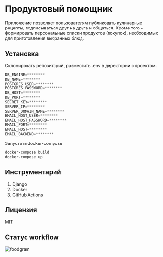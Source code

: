 # Продуктовый помощник

Приложение позволяет пользователям публиковать кулинарные рецепты, подписываться друг на друга и общаться. Кроме того - формировать персональные списки продуктов (покупок), необходимых для приготовления выбранных блюд.

## Установка

Склонировать репозиторий, разместить .env в директории с проектом.

```python
DB_ENGINE=********
DB_NAME=********
POSTGRES_USER=********
POSTGRES_PASSWORD=********
DB_HOST=********
DB_PORT=********
SECRET_KEY=********
SERVER_IP=********
SERVER_DOMAIN_NAME=********
EMAIL_HOST_USER=********
EMAIL_HOST_PASSWORD=******** 
EMAIL_PORT=********
EMAIL_HOST=********
EMAIL_BACKEND=********
```

Запустить docker-compose

```bash
docker-compose build
docker-compose up
```

## Инструментарий

1. Django
2. Docker
3. GitHub Actions

## Лицензия
[MIT](https://choosealicense.com/licenses/mit/)

## Статус workflow

![foodgram](https://github.com/dmitriibogomolov/foodgram-project/workflows/foodgram%20workflow/badge.svg?branch=master)
